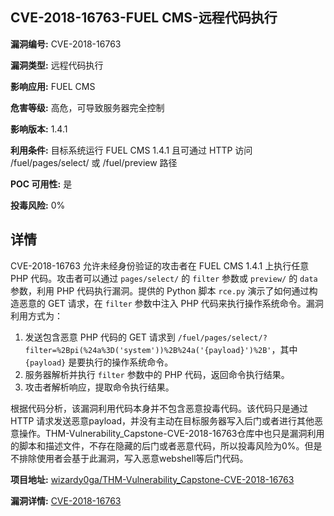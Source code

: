 ## CVE-2018-16763-FUEL CMS-远程代码执行

**漏洞编号:** CVE-2018-16763

**漏洞类型:** 远程代码执行

**影响应用:** FUEL CMS

**危害等级:** 高危，可导致服务器完全控制

**影响版本:** 1.4.1

**利用条件:** 目标系统运行 FUEL CMS 1.4.1 且可通过 HTTP 访问 /fuel/pages/select/ 或 /fuel/preview 路径

**POC 可用性:** 是

**投毒风险:** 0%

## 详情

CVE-2018-16763 允许未经身份验证的攻击者在 FUEL CMS 1.4.1 上执行任意 PHP 代码。攻击者可以通过 `pages/select/` 的 `filter` 参数或 `preview/` 的 `data` 参数，利用 PHP 代码执行漏洞。提供的 Python 脚本 `rce.py` 演示了如何通过构造恶意的 GET 请求，在 `filter` 参数中注入 PHP 代码来执行操作系统命令。漏洞利用方式为：

1.  发送包含恶意 PHP 代码的 GET 请求到 `/fuel/pages/select/?filter=%2Bpi(%24a%3D('system'))%2B%24a('{payload}')%2B'`，其中 `{payload}` 是要执行的操作系统命令。
2.  服务器解析并执行 `filter` 参数中的 PHP 代码，返回命令执行结果。
3.  攻击者解析响应，提取命令执行结果。

根据代码分析，该漏洞利用代码本身并不包含恶意投毒代码。该代码只是通过 HTTP 请求发送恶意payload，并没有主动在目标服务器写入后门或者进行其他恶意操作。THM-Vulnerability_Capstone-CVE-2018-16763仓库中也只是漏洞利用的脚本和描述文件，不存在隐藏的后门或者恶意代码，所以投毒风险为0%。但是不排除使用者会基于此漏洞，写入恶意webshell等后门代码。

**项目地址:** [wizardy0ga/THM-Vulnerability_Capstone-CVE-2018-16763](https://github.com/wizardy0ga/THM-Vulnerability_Capstone-CVE-2018-16763)

**漏洞详情:** [CVE-2018-16763](https://nvd.nist.gov/vuln/detail/CVE-2018-16763)